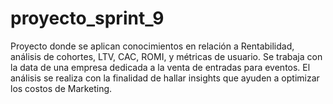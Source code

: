 # proyecto_sprint_9
Proyecto donde se aplican conocimientos en relación a Rentabilidad, análisis de cohortes, LTV, CAC, ROMI, y métricas de usuario. Se trabaja con la data de una empresa dedicada a la venta de entradas para eventos. El análisis se realiza con la finalidad de hallar insights que ayuden a optimizar los costos de Marketing.
